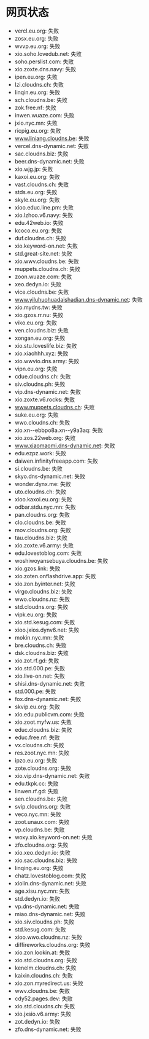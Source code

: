 # 网页状态
- vercl.eu.org: 失败
- zosx.eu.org: 失败
- wvvp.eu.org: 失败
- xio.soho.lovedub.net: 失败
- soho.perslist.com: 失败
- xio.zoxte.dns.navy: 失败
- ipen.eu.org: 失败
- lzi.cloudns.ch: 失败
- linqin.eu.org: 失败
- sch.cloudns.be: 失败
- zok.free.nf: 失败
- inwen.wuaze.com: 失败
- jxio.nyc.mn: 失败
- ricpig.eu.org: 失败
- www.liniang.cloudns.be: 失败
- vercel.dns-dynamic.net: 失败
- sac.cloudns.biz: 失败
- beer.dns-dynamic.net: 失败
- xio.wjg.jp: 失败
- kaxoi.eu.org: 失败
- vast.cloudns.ch: 失败
- stds.eu.org: 失败
- skyle.eu.org: 失败
- xioo.educ.line.pm: 失败
- xio.lzhoo.v6.navy: 失败
- edu.42web.io: 失败
- kcoco.eu.org: 失败
- duf.cloudns.ch: 失败
- xio.keyword-on.net: 失败
- std.great-site.net: 失败
- xio.wwv.cloudns.be: 失败
- muppets.cloudns.ch: 失败
- zoon.wuaze.com: 失败
- xeo.dedyn.io: 失败
- vice.cloudns.be: 失败
- www.yiluhuohuadaishadian.dns-dynamic.net: 失败
- xio.mydns.tw: 失败
- xio.gzos.rr.nu: 失败
- viko.eu.org: 失败
- ven.cloudns.biz: 失败
- xongan.eu.org: 失败
- xio.stu.loveslife.biz: 失败
- xio.xiaohhh.xyz: 失败
- xio.wwvio.dns.army: 失败
- vipn.eu.org: 失败
- cdue.cloudns.ch: 失败
- siv.cloudns.ph: 失败
- vip.dns-dynamic.net: 失败
- xio.zoxte.v6.rocks: 失败
- www.muppets.cloudns.ch: 失败
- suke.eu.org: 失败
- wwo.cloudns.ch: 失败
- xio.xn--ebbpo8a.xn--y9a3aq: 失败
- xio.zos.22web.org: 失败
- www.xiaomaomi.dns-dynamic.net: 失败
- edu.ezpz.work: 失败
- daiwen.infinityfreeapp.com: 失败
- si.cloudns.be: 失败
- skyo.dns-dynamic.net: 失败
- wonder.dynx.me: 失败
- uto.cloudns.ch: 失败
- xioo.kaxoi.eu.org: 失败
- odbar.stdu.nyc.mn: 失败
- pan.cloudns.org: 失败
- clo.cloudns.be: 失败
- mov.cloudns.org: 失败
- tau.cloudns.biz: 失败
- xio.zoxte.v6.army: 失败
- edu.lovestoblog.com: 失败
- woshiwoyansebuya.cloudns.be: 失败
- xio.gzos.link: 失败
- xio.zoten.onflashdrive.app: 失败
- xio.zon.byinter.net: 失败
- virgo.cloudns.biz: 失败
- wwo.cloudns.nz: 失败
- std.cloudns.org: 失败
- vipk.eu.org: 失败
- xio.std.kesug.com: 失败
- xioo.jxios.dynv6.net: 失败
- mokin.nyc.mn: 失败
- bre.cloudns.ch: 失败
- dsk.cloudns.biz: 失败
- xio.zot.rf.gd: 失败
- xio.std.000.pe: 失败
- xio.live-on.net: 失败
- shisi.dns-dynamic.net: 失败
- std.000.pe: 失败
- fox.dns-dynamic.net: 失败
- skvip.eu.org: 失败
- xio.edu.publicvm.com: 失败
- xio.zoot.myfw.us: 失败
- educ.cloudns.biz: 失败
- educ.free.nf: 失败
- vx.cloudns.ch: 失败
- res.zoot.nyc.mn: 失败
- ipzo.eu.org: 失败
- zote.cloudns.org: 失败
- xio.vip.dns-dynamic.net: 失败
- edu.tkpk.cc: 失败
- linwen.rf.gd: 失败
- sen.cloudns.be: 失败
- svip.cloudns.org: 失败
- veco.nyc.mn: 失败
- zoot.unaux.com: 失败
- vp.cloudns.be: 失败
- woxy.xio.keyword-on.net: 失败
- zfo.cloudns.org: 失败
- xio.xeo.dedyn.io: 失败
- xio.sac.cloudns.biz: 失败
- linqing.eu.org: 失败
- chatz.lovestoblog.com: 失败
- xiolin.dns-dynamic.net: 失败
- age.xisu.nyc.mn: 失败
- std.dedyn.io: 失败
- vp.dns-dynamic.net: 失败
- miao.dns-dynamic.net: 失败
- xio.siv.cloudns.ph: 失败
- std.kesug.com: 失败
- xioo.wwo.cloudns.nz: 失败
- diffireworks.cloudns.org: 失败
- xio.zon.lookin.at: 失败
- xio.std.cloudns.org: 失败
- kenelm.cloudns.ch: 失败
- kaixin.cloudns.ch: 失败
- xio.zon.myredirect.us: 失败
- wwv.cloudns.be: 失败
- cdy52.pages.dev: 失败
- xio.std.cloudns.ch: 失败
- xio.jxsio.v6.army: 失败
- zot.dedyn.io: 失败
- zfo.dns-dynamic.net: 失败
